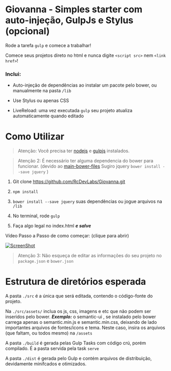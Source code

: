 # Giovanna - Simples starter com auto-injeção, GulpJs e Stylus (opcional)

Rode a tarefa `gulp` e comece a trabalhar!

Comece seus projetos direto no html e nunca digite `<script src>` nem `<link href>`!

### Inclui:

- Auto-injeção de dependências ao instalar um pacote pelo bower, ou manualmente na pasta `/lib`

- Use Stylus ou apenas CSS

- LiveReload: uma vez executada `gulp` seu projeto atualiza automaticamente quando editado


# Como Utilizar

> Atenção: Você precisa ter [nodejs](http://nodejs.org/) e [gulpjs](http://gulpjs.com/) instalados.

> Atenção 2: É necessário ter alguma dependencia do bower para funcionar. (devido ao [main-bower-files](https://github.com/ck86/main-bower-files) Sugiro jquery `bower install --save jquery` )

1. Git clone https://github.com/RcDevLabs/Giovanna.git

2. `npm install `

3. `bower install --save jquery` suas dependências ou jogue arquivos na `/lib`

4. No terminal, rode `gulp`

5. Faça algo legal no index.html ***e salve***

Vídeo Passo a Passo de como começar: (clique para abrir)

[![ScreenShot](https://i.ytimg.com/vi_webp/9RqMNC8enE8/maxresdefault.webp)](https://www.youtube.com/watch?v=9RqMNC8enE8)


> Atenção 3: Não esqueça de editar as informações do seu projeto no `package.json` e `bower.json`


# Estrutura de diretórios esperada

A pasta `./src` é a única que será editada, contendo o código-fonte do projeto.

Na `./src/assets/` inclua os js, css, imagens e etc que não podem ser inseridos pelo bower. ***Exemplo:*** o semantic-ui , se instalado pelo bower carrega apenas o semantic.min.js e semantic.min.css, deixando de lado importantes arquivos de fontes/icons e tema. Neste caso, insira os arquivos (que faltam, ou todos mesmo) na `/assets`

A pasta `./build` é gerada pelas Gulp Tasks com código crú, porém compilado. É a pasta servida pela task `serve`

A pasta `./dist` é gerada pelo Gulp e contém arquivos de distribuição, devidamente minifcados e otimizados.



